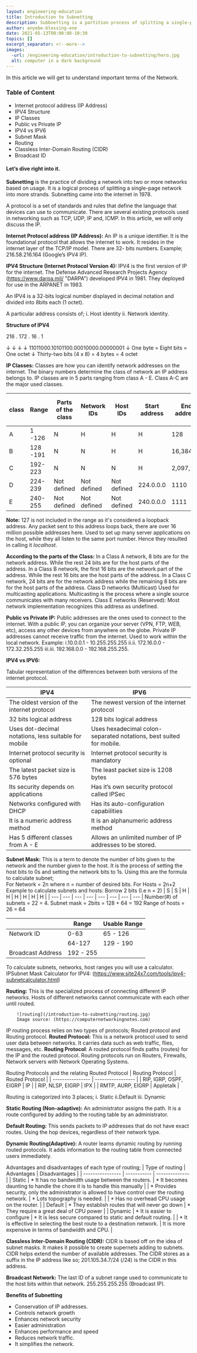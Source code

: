 ```yaml
---
layout: engineering-education
title: Introduction to Subnetting
description: Subbnetting is a partition process of splitting a single-page network into two or more strands. This process enhances the efficiency of computer network. This article will give a good detail on how subnetting works and terminologies behind network.
author: anyebe-blessing-ene
date: 2021-05-13T00:00:00-10:30
topics: []
excerpt_separator: <!--more-->
images:
  -url: /engineering-education/introduction-to-subnetting/hero.jpg
  alt: computer in a dark background
---
```

In this article we will get to understand important terms of the Network.

### Table of Content
- Internet protocol address (IP Address)
- IPV4 Structure
- IP Classes
- Public vs Private IP
- IPV4 vs IPV6
- Subnet Mask
- Routing
- Classless Inter-Domain Routing (CIDR)
- Broadcast ID 

#### Let’s dive right into it.

**Subnetting** is the practice of dividing a network into two or more networks based on usage. It is a logical process of splitting a single-page network into more strands. Subnetting came into the internet in 1978. 

A protocol is a set of standards and rules that define the language that devices can use to communicate. There are several existing protocols used in networking such as TCP, UDP, IP and, ICMP. In this article, we will only discuss the IP.

**Internet Protocol address (IP Address):** An IP is a unique identifier. It is the foundational protocol that allows the internet to work. It resides in the internet layer of the TCP/IP model. There are  32- bits numbers.
Example; 216.58.216.164 (Google’s IPV4 IP).

**IPV4 Structure (Internet Protocol Version 4):** IPV4 is the first version of IP for the internet. The Defense Advanced Research Projects Agency (https://www.darpa.mil/ "DARPA") developed IPV4 in 1981. They deployed for use in the ARPANET in 1983. 

An IPV4 is a 32-bits logical number displayed in decimal notation and divided into 8bits each (1 octet). 

A particular address consists of; i. Host identity ii. Network identity.

**Structure of IPV4**

216     . 172      . 16     . 1

↓         ↓        ↓           ↓
11011000.10101100.00010000.00000001
↓ 
One byte = Eight bits = One octet
             ↓ 
Thirty-two bits (4 x 8) = 4 bytes = 4 octet

**IP Classes:** Classes are how you can identify network addresses on the internet. The binary numbers determine the class of network an IP address belongs to. IP classes are in 5 parts ranging from class A - E. Class A-C are the major used classes.

|class | Range  | Parts of the class | Network IDs | Host IDs | Start address | End address | Leading bits | Size of network number bit field |
| ---- | ------ | ------------------ | ----------- | -------- | ------------- | ----------- | ------------ | ------------------- |
| A    | 1 -126 | N|H|H|H  | 128  | 16,777,216  | 0.0.0.0 | 127.255.255.255 | 0 | 8 |
| B    | 128 -191 | N|N|H|H  | 16,384 | 65,536 | 128.0.0.0 | 191.255.255.255 | 10 | 16 |
| C    | 192-223 | N|N|N|H  | 2,097,152 | 256 | 192.0.0.0 | 223.255.255.2555 | 110 | 24 |
| D    | 224-239 | Not defined | Not defined | Not defined | 224.0.0.0 | 1110 | Not defined |
| E    | 240-255 | Not defined | Not defined | Not defined | 240.0.0.0 | 1111 | Not defined |
**Note:** 127 is not included in the range as it's considered a loopback address. Any packet sent to this address loops back, there are over 16 million possible addresses here. Used to set up many server applications on the host, while they all listen to the same port number. Hence they resulted in calling it *localhost*. 

**According to the parts of the Class:**  In a Class A network, 8 bits are for the network address. While the rest 24 bits are for the host parts of the address. 
In a Class B network, the first 16 bits are the network part of the address. While the rest 16 bits are the host parts of the address. In a Class C network, 24 bits are for the network address while the remaining 8 bits are for the host parts of the address. 
Class D networks (Multicast) Used for multicasting applications. Multicasting is the process where a single source communicates with many receivers.
Class E networks (Reserved): Most network implementation recognizes this address as undefined.

**Public vs Private IP:** Public addresses are the ones used to connect to the internet. With a public IP, you can organize your server (VPN, FTP, WEB, etc), access any other devices from anywhere on the globe.
Private IP addresses cannot receive traffic from the internet. Used to work within the local network. 
        Example:
        i.10.0.0.1 - 10.255.255.255 
        ii.ii. 172.16.0.0 - 172.32.255.255 
        iii.iii. 192.168.0.0 - 192.168.255.255.

**IPV4 vs IPV6:**

Tabular representation of the differences between both versions of the internet protocol.

| IPV4                    |     IPV6             |
| ----------------------- | -------------------- |
| The oldest version of the internet protocol | The newest version of the internet protocol |
| 32 bits logical address  |  128 bits logical address  |
| Uses dot-decimal notations, less suitable for mobile |  Uses hexadecimal colon-separated notations, best suited for mobile. |
| Internet protocol security is optional  |  Internet protocol security is mandatory  |
| The latest packet size is 576 bytes | The least packet size is 1208 bytes |
| Its security depends on applications | Has it’s own security protocol called IPSec | 
| Networks configured  with DHCP | Has its auto-configuration capabilities |
| It is a numeric address method | It is an alphanumeric address method |
| Has 5 different classes from A - E | Allows an unlimited number of IP addresses to be stored. |

**Subnet Mask:** This is a term to denote the number of bits given to the network and the number given to the host. It is the process of setting the host bits to 0s and setting the network bits to 1s.  Using this are the formula  to calculate subnet;     
        For Network = 2n where n = number of desired bits. 
        For Hosts = 2n+2 
        Example  to calculate subnets and hosts:
        Borrow 2 bits  (I.e n = 2)
| S   | S   | H   | H   | H   | H   | H   | H   |
| --- | --- | --- | --- | --- | --- | --- | --- |
        Number(#) of subnets = 22 = 4. 
        Subnet mask = 2bits = 128 + 64 = 192
        Range of hosts = 26 = 64   

|        | Range      | Usable Range |
| ------ | ---------- | ------------ |
| Network ID | 0-63 | 65 - 126 |
|     |  64-127 | 129 - 190 |
| Broadcast Address | 192 - 255 |     |

To calculate subnets, networks, host ranges you will use a calculator. 
IPSubnet Mask 	Calculator for IPV4: 
(https://www.site24x7.com/tools/ipv4-subnetcalculator.html) 

**Routing:** This is the specialized process of connecting different IP networks. Hosts of different networks cannot communicate with each other until routed. 

        ![routing](/introduction-to-subnetting/routing.jpg)
        Image source: (https://computernetworkingnotes.com)

IP routing process relies on two types of protocols; 
Routed protocol and Routing protocol. 
**Routed Protocol:** This is a network protocol used to send user data between networks. It carries data such as web traffic, flies, messages, etc.
**Routing Protocol**: A routed protocol finds paths (routes) for the IP and the routed protocol. Routing protocols run on Routers, Firewalls, Network servers with Network Operating Systems.

Routing Protocols and the relating Routed Protocol
| Routing Protocol   | Routed Protocol  |
| ---------------- | ----------------- |
| RIP, IGRP, OSPF, EIGRP | IP |
| RIP, NLSP, EIGRP  | IPX  |
| RMTP, AURP, EIGRP | Appletalk  |

Routing is categorized into 3 places; i. Static ii.Default iii. Dynamic

**Static Routing (Non-adaptive):** An administrator assigns the path. It is a route configured by adding to the routing table by an administrator. 

**Default Routing:** This sends packets to IP addresses that do not have exact routes. Using the hop devices, regardless of their network type.

**Dynamic Routing(Adaptive):** A router learns dynamic routing by running routed protocols. It adds information to the routing table from connected users immediately.

Advantages and disadvantages of each type of routing;
| Type of routing  | Advantages  | Disadvantages  |
| ---------------- | ----------- | -------------- |
| Static    | * It has no bandwidth usage between the routers. | * It becomes daunting to handle the chore it is to handle this manually |
             | * Provides security, only the administrator is allowed to have control over the routing network. | * Lots topography is needed. |
             | * Has no overhead CPU usage on the router. |
| Default   | * They establish routes that will never go down | * They require a great deal of CPU power |
| Dynamic   | * It is easier to configure | * It is less secure compared to static and default routing. |
            | * It is effective in selecting the best route to a destination network. | It is more expensive in terms of bandwidth and CPU. |

**Classless Inter-Domain Routing (CIDR):** CIDR is based off on the idea of subnet masks. It makes it possible to create supernets adding to subnets. CIDR helps extend the number of available addresses. The CIDR stores as a suffix in the IP address like so; 201.105.34.7/24 (/24) is the CIDR in this address.

**Broadcast Network:** The last ID of a subnet range used to communicate to the host bits within that network. 255.255.255.255 (Broadcast IP).

**Benefits of Subnetting**
- Conservation of IP addresses.
- Controls network growth 
- Enhances network security 
- Easier administration 
- Enhances performance and speed   
- Reduces network traffic. 
- It simplifies the network.